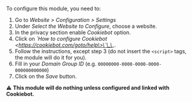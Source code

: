 To configure this module, you need to:

1.  Go to *Website \> Configuration \> Settings*
2.  Under *Select the Website to Configure*, choose a website.
3.  In the privacy section enable *Cookiebot* option.
4.  Click on *\`How to configure Cookiebot
    \<https://cookiebot.com/goto/help\>\`\_\_*.
5.  Follow the instructions, except step 3 (do not insert the `<script>`
    tags, the module will do it for you).
6.  Fill in your *Domain Group ID* (e.g.
    `00000000-0000-0000-0000-000000000000`)
7.  Click on the *Save* button.

⚠️ **This module will do nothing unless configured and linked with
Cookiebot.**
